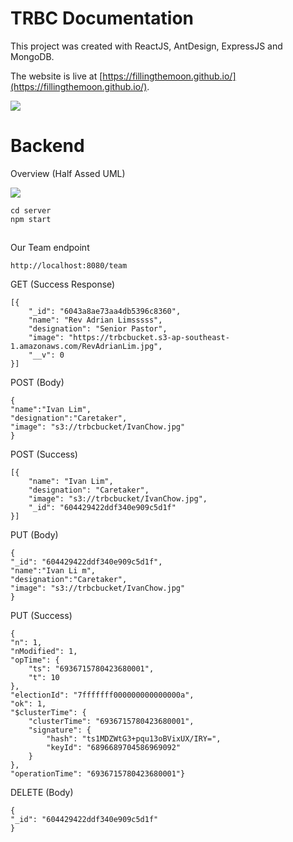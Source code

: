 # TRBC Documentation
This project was created with ReactJS, AntDesign, ExpressJS and MongoDB.

The website is live at  [https://fillingthemoon.github.io/](https://fillingthemoon.github.io/).

![ ](https://trbcbucket.s3-ap-southeast-1.amazonaws.com/diagram.JPG)

# Backend
Overview (Half Assed UML)

![ ](https://trbcbucket.s3-ap-southeast-1.amazonaws.com/Half-Ass+UML.jpg)


    cd server
    npm start

## 
Our Team endpoint

    http://localhost:8080/team
GET (Success Response)

    
    
    [{
        "_id": "6043a8ae73aa4db5396c8360",
        "name": "Rev Adrian Limsssss",
        "designation": "Senior Pastor",
        "image": "https://trbcbucket.s3-ap-southeast-1.amazonaws.com/RevAdrianLim.jpg",
        "__v": 0
    }]
POST (Body)

    {
    "name":"Ivan Lim",
    "designation":"Caretaker",
    "image": "s3://trbcbucket/IvanChow.jpg"
    }

POST (Success)
    
    [{
        "name": "Ivan Lim",
        "designation": "Caretaker",
        "image": "s3://trbcbucket/IvanChow.jpg",
        "_id": "604429422ddf340e909c5d1f"
    }]
PUT (Body)

    {
    "_id": "604429422ddf340e909c5d1f",
    "name":"Ivan Li m",
    "designation":"Caretaker",
    "image": "s3://trbcbucket/IvanChow.jpg"
    }

PUT (Success)

    {
    "n": 1,
    "nModified": 1,
    "opTime": {
        "ts": "6936715780423680001",
        "t": 10
    },
    "electionId": "7fffffff000000000000000a",
    "ok": 1,
    "$clusterTime": {
        "clusterTime": "6936715780423680001",
        "signature": {
            "hash": "ts1MDZWtG3+pqu13oBVixUX/IRY=",
            "keyId": "6896689704586969092"
        }
    },
    "operationTime": "6936715780423680001"}
DELETE (Body)

    {
    "_id": "604429422ddf340e909c5d1f"
    }



